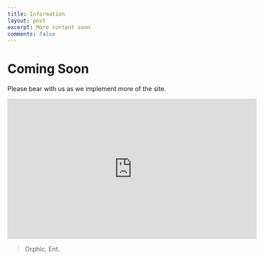 ```yaml
---
title: Information
layout: post
excerpt: More content soon
comments: false
---
```


# Coming Soon

 Please bear with us as we implement more of the site.

<iframe width="560" height="315" src="https://www.youtube.com/embed/JANJ7xeQkis" frameborder="0" allow="accelerometer; encrypted-media; gyroscope; picture-in-picture" allowfullscreen></iframe>

> Orphic, Ent.